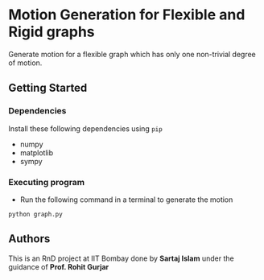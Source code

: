 # Motion Generation for Flexible and Rigid graphs

Generate motion for a flexible graph which has only one non-trivial degree of motion.

## Getting Started

### Dependencies

Install these following dependencies using `pip`  

* numpy
* matplotlib
* sympy

### Executing program

* Run the following command in a terminal to generate the motion
```
python graph.py
```

## Authors

This is an RnD project at IIT Bombay done by __Sartaj Islam__ under the guidance of __Prof. Rohit Gurjar__
